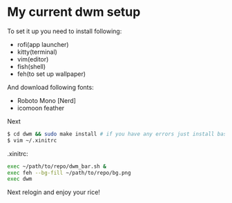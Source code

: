 # My current dwm setup

To set it up you need to install following:
* rofi(app launcher)
* kitty(terminal)
* vim(editor)
* fish(shell)
* feh(to set up wallpaper)

And download following fonts:
* Roboto Mono [Nerd]
* icomoon feather

Next
```bash
$ cd dwm && sudo make install # if you have any errors just install base-devel package
$ vim ~/.xinitrc
```
.xinitrc:
```bash
exec ~/path/to/repo/dwm_bar.sh &
exec feh --bg-fill ~/path/to/repo/bg.png
exec dwm
```

Next relogin and enjoy your rice!
